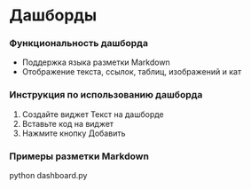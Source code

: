 # Дашборды

### Функциональность дашборда

- Поддержка языка разметки Markdown
- Отображение текста, ссылок, таблиц, изображений и кат

### Инструкция по использованию дашборда

1. Создайте виджет Текст на дашборде
2. Вставьте код на виджет
3. Нажмите кнопку Добавить

### Примеры разметки Markdown
python dashboard.py

